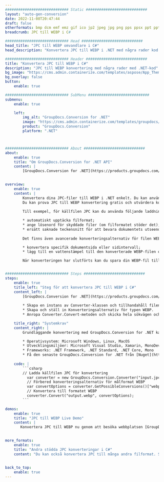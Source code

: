 ```yaml
---
############################# Static ############################
layout: "auto-gen-conversion"
date: 2022-11-08T20:47:44
draft: false
otherformats: bmp dcm emf emz gif ico jp2 jpeg jpg png pps ppsx ppt pptx psb psd svg svgz tga tif tiff webp wmf wmz
breadcrumb: JPC till WEBP i C#

############################# Head ############################
head_title: "JPC till WEBP omvandlare i C#"
head_description: "Konvertera JPC till WEBP i .NET med några rader kod. Använd GroupDocs Document Conversion API för att konvertera över 160 filformat."

############################# Header ############################
title: "Konvertera JPC till WEBP i C#"
description: "JPC till WEBP konvertering med några rader med .NET-kod"
bg_image: "https://cms.admin.containerize.com/templates/aspose/App_Themes/V3/images/bg/header1.png"
bg_overlay: false
button:
    enable: true

############################# SubMenu ############################
submenu:
    enable: true

    left:
        img_alt: "GroupDocs.Conversion for .NET"
        image: "https://cms.admin.containerize.com/templates/groupdocs/images/product-logos/90x90-noborder/groupdocs-conversion-net.png"
        product: "GroupDocs.Conversion"
        platform: ".NET"



############################# About ############################
about:
    enable: true
    title: "Om GroupDocs.Conversion for .NET API"
    content: |
        [GroupDocs.Conversion for .NET](https://products.groupdocs.com/conversion/net/) kan användas för att konvertera Microsoft Word, Excel, PowerPoint, PDF, Visio och andra format. GroupDocs.Conversion är ett fristående API som är lämpligt för back-end och interna system där hög prestanda krävs. Det beror inte på någon programvara som Microsoft eller Open Office.
    

overview:
    enable: true
    content: |
        Konvertera dina JPC-filer till WEBP i .NET enkelt. Du kan använda bara ett par C# kodrader i valfri plattform som du vill, som - Windows, Linux, macOS.
        Du kan prova JPC till WEBP konvertering gratis och utvärdera konverteringsresultatens kvalitet. Tillsammans med enkla filkonverteringsscenarier kan du prova mer avancerade alternativ för att ladda källfilen JPC och för att spara resultatet WEBP. 
        
        Till exempel, för källfilen JPC kan du använda följande laddningsalternativ:

        * automatiskt upptäcka filformat;
        * ange lösenord för skyddade filer (om filformatet stöder det);
        * ersätt saknade teckensnitt för att bevara dokumentets utseende.
        
        Det finns även avancerade konverteringsalternativ för filen WEBP:

        * konvertera specifik dokumentsida eller sidintervall;
        * lägg till en vattenstämpel till den konverterade WEBP-filen och många fler.

        När konverteringen har slutförts kan du spara din WEBP-fil till den lokala filsökvägen eller någon tredje parts lagring som FTP, Amazon S3, Google Drive, Dropbox etc. Observera - för att konvertera JPC till {{ TO}} det finns inget behov av någon ytterligare programvara installerad - som MS Office, Open Office, Adobe Acrobat Reader etc.


############################# Steps ############################
steps:
    enable: true
    title_left: "Steg för att konvertera JPC till WEBP i C#"
    content_left: |
        [GroupDocs.Conversion for .NET](https://products.groupdocs.com/conversion/net/) gör det enkelt för utvecklare att konvertera en JPC-fil till WEBP med några rader kod.
        
        * Skapa en instans av Converter-klassen och tillhandahåll filen JPC med den fullständiga sökvägen
        * Skapa och ställ in Konverteringsalternativ för typen WEBP.
        * Anropa Converter.Convert-metoden och skicka hela sökvägen och formatet (WEBP) som en parameter

    title_right: "Systemkrav"
    content_right: |
        Grundläggande konvertering med GroupDocs.Conversion for .NET kan göras med bara några enkla steg. Våra API:er stöds på alla större plattformar och operativsystem. Innan du kör koden nedan, se till att du har följande förutsättningar installerade på ditt system.

        * Operativsystem: Microsoft Windows, Linux, MacOS
        * Utvecklingsmiljöer: Microsoft Visual Studio, Xamarin, MonoDevelop
        * Frameworks: .NET Framework, .NET Standard, .NET Core, Mono
        * Få den senaste GroupDocs.Conversion for .NET från [Nuget](https://www.nuget.org/packages/groupdocs.conversion)
         
    code: |
        ```csharp    
        // Ladda källfilen JPC för konvertering
          var converter = new GroupDocs.Conversion.Converter("input.jpc");
          // Förbered konverteringsalternativ för målformat WEBP
          var convertOptions = converter.GetPossibleConversions()["webp"].ConvertOptions;
          // Konvertera till formatet WEBP
          converter.Convert("output.webp", convertOptions);
        ```

demos:
    enable: true
    title: "JPC till WEBP Live Demo"
    content: |
       Konvertera JPC till WEBP nu genom att besöka webbplatsen [GroupDocs.Conversion App](https://products.groupdocs.app/conversion/family). Onlinedemo har följande fördelar
          

more_formats:
    enable: true
    title: "Andra stödda JPC konverteringar i C#"
    content: "Du kan också konvertera JPC till många andra filformat. Se listan nedan."
       
       
back_to_top:
    enable: true
---
```

